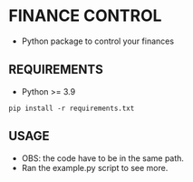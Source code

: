 # **FINANCE CONTROL**
- Python package to control your finances

## **REQUIREMENTS**
- Python >= 3.9
```
pip install -r requirements.txt
```

## **USAGE**
- OBS: the code have to be in the same path.
- Ran the example.py script to see more.

